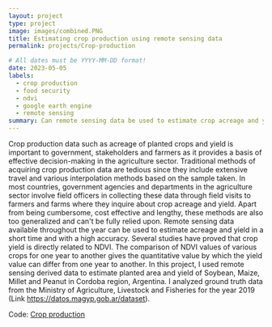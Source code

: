 ```yaml
---
layout: project
type: project
image: images/combined.PNG
title: Estimating crop production using remote sensing data
permalink: projects/Crop-production

# All dates must be YYYY-MM-DD format!
date: 2023-05-05
labels:
  - crop production
  - food security
  - ndvi
  - google earth engine
  - remote sensing
summary: Can remote sensing data be used to estimate crop acreage and yield?
---
```

Crop production data such as acreage of planted crops and yield is important to government, stakeholders and farmers as it provides a basis of effective decision-making in the agriculture sector. Traditional methods of acquiring crop production data are tedious since they include extensive travel and various interpolation methods based on the sample taken. In most countries, government agencies and departments in the agriculture sector involve field officers in collecting these data through field visits to farmers and farms where they inquire about crop acreage and yield. Apart from being cumbersome, cost effective and lengthy, these methods are also too generalized and can't be fully relied upon.
Remote sensing data available throughout the year can be used to estimate acreage and yield in a short time and with a high accuracy. Several studies have proved that crop yield is directly related to NDVI. The comparison of NDVI values of various crops for one year to another gives the quantitative value by which the yield value can differ from one year to another. In this project, I used remote sensing derived data to estimate planted area and yield of Soybean, Maize, Millet and Peanut in Cordoba region, Argentina. I analyzed ground truth data from the Ministry of Agriculture, Livestock and Fisheries for the year 2019 (Link https://datos.magyp.gob.ar/dataset).




  



Code: <a href="https://github.com/japhethkimeu/crop-production"><i class="large github icon"></i>Crop production</a>

